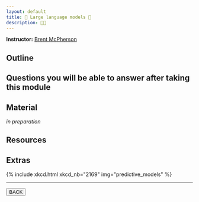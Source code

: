 ```yaml
---
layout: default
title: 🤖 Large language models 💬
description: 🤖💬
---
```


**Instructor:** [Brent McPherson](https://github.com/bcmcpher)

## Outline

## Questions you will be able to answer after taking this module

## Material

*in preparation*

## Resources

<!--
## Pre-recorded lecture video

<div style="display: flex; justify-content: center; margin: 10px">

  <iframe
    width="560"
    height="315"
    src="TODO"
    title="YouTube video player"
    frameborder="0"
    allow="accelerometer; autoplay; clipboard-write; encrypted-media; gyroscope; picture-in-picture; web-share" referrerpolicy="strict-origin-when-cross-origin"
    allowfullscreen>
  </iframe>

</div>
-->

## Extras

{% include xkcd.html xkcd_nb="2169" img="predictive_models" %}

---

<a href="{{ site.url }}/lectures-materials/latest.html"><button>BACK</button></a>
